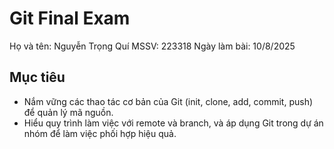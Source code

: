 # Git Final Exam

Họ và tên: Nguyễn Trọng Quí
MSSV: 223318
Ngày làm bài: 10/8/2025

## Mục tiêu
- Nắm vững các thao tác cơ bản của Git (init, clone, add, commit, push) để quản lý mã nguồn.
- Hiểu quy trình làm việc với remote và branch, và áp dụng Git trong dự án nhóm để làm việc phối hợp hiệu quả.

